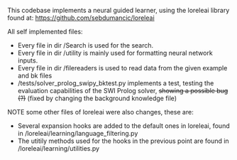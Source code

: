 This codebase implements a neural guided learner, using the loreleai library found at: https://github.com/sebdumancic/loreleai

All self implemented files:

  - Every file in dir /Search is used for the search.
  - Every file in dir /utility is mainly used for formatting neural network inputs.
  - Every file in dir /filereaders is used to read data from the given example and bk files
  - /tests/solver_prolog_swipy_bktest.py implements a test, testing the evaluation capabilities of the SWI Prolog solver, ~~showing a possible bug (?)~~ (fixed by changing the background knowledge file)

NOTE some other files of loreleai were also changes, these are:

   - Several expansion hooks are added to the default ones in loreleai, found in /loreleai/learning/language_filtering.py
   - The utitily methods used for the hooks in the previous point are found in /loreleai/learning/utilities.py
